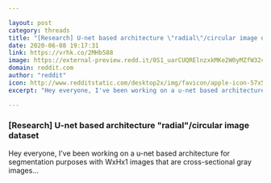 ```yaml
---

layout: post
category: threads
title: "[Research] U-net based architecture \"radial\"/circular image dataset"
date: 2020-06-08 19:17:31
link: https://vrhk.co/2MHb588
image: https://external-preview.redd.it/0S1_uarCUQRElnzxkMKe2W0yMZfW32cUqXPCXyIjXM8.jpg?width=428&height=224.083769634&auto=webp&crop=428:224.083769634,smart&s=bbd58e65eacb47b7730152bdb895fca48950c87a
domain: reddit.com
author: "reddit"
icon: http://www.redditstatic.com/desktop2x/img/favicon/apple-icon-57x57.png
excerpt: "Hey everyone, I've been working on a u-net based architecture for segmentation purposes with WxHx1 images that are cross-sectional gray images..."

---
```


### [Research] U-net based architecture "radial"/circular image dataset

Hey everyone, I've been working on a u-net based architecture for segmentation purposes with WxHx1 images that are cross-sectional gray images...